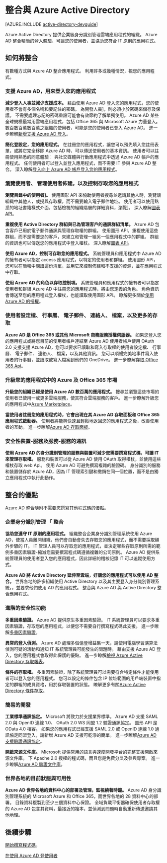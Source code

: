 <properties
   pageTitle="如何與 Azure Active Directory 整合 |Microsoft Azure"
   description="好處和 Azure Active Directory 與整合的資源指南。"
   services="active-directory"
   documentationCenter="dev-center-name"
   authors="bryanla"
   manager="mbaldwin"
   editor=""/>

<tags
   ms.service="active-directory"
   ms.devlang="na"
   ms.topic="article"
   ms.tgt_pltfrm="na"
   ms.workload="identity"
   ms.date="09/16/2016"
   ms.author="mbaldwin"/>

# <a name="integrating-with-azure-active-directory"></a>整合與 Azure Active Directory

[AZURE.INCLUDE [active-directory-devguide](../../../includes/active-directory-devguide.md)]

Azure Active Directory 提供企業級身分識別管理雲端應用程式的組織。  Azure AD 整合精簡的登入體驗，可讓您的使用者，並協助您符合 IT 原則的應用程式。

## <a name="how-to-integrate"></a>如何將整合

有數種方式與 Azure AD 整合應用程式。  利用許多或幾種情況，視您的應用程式。

### <a name="support-azure-ad-as-a-way-to-sign-in-to-your-application"></a>支援 Azure AD，用來登入您的應用程式

**減少登入人事並減少支援成本。** 藉由使用 Azure AD 登入您的應用程式，您的使用者不會有多個名稱和要記住的密碼。  為開發人員]，則必須小於密碼來儲存及保護。  不需要處理忘記的密碼重設可能會有效節約了解單獨使用。  Azure AD 某些全球規模最常用雲端應用程式，包括 Office 365 與 Microsoft Azure 力量登入。  數百數百萬數百萬之組織的使用者，可能是您的使用者已登入 Azure AD。  進一步瞭解[新增支援 Azure AD 登入](../active-directory-authentication-scenarios.md)。

**簡化登設定，您的應用程式。**  在註冊您的應用程式，讓您可以預先填入您註冊表單，或將它完全移除 Azure AD 時，可以傳送使用者的基本資訊。  使用者可以註冊使用熟悉的同意體驗︰ 與社交媒體與行動應用程式中透過 Azure AD 帳戶的應用程式。  任何使用者可以登入並登入應用程式，而不需要 IT 參與 Azure AD 整合。  深入瞭解[登入向上 Azure AD 帳戶登入您的應用程式](../../app-service-mobile/app-service-mobile-how-to-configure-active-directory-authentication.md)。

### <a name="browse-for-users-manage-user-provisioning-and-control-access-to-your-application"></a>瀏覽使用者、 管理使用者佈建，以及控制存取您的應用程式

**瀏覽目錄中的使用者]。**  使用圖形 API 來協助使用者搜尋並邀請其他人時，瀏覽讓組織中其他人，或授與存取權，而不需要輸入電子郵件地址。  使用者可以使用熟悉的地址書籍樣式介面，包括檢視的組織階層的詳細資料，瀏覽]。  深入瞭解[圖表 API](../active-directory-graph-api.md)。

**重複使用 Active Directory 群組與已為管理客戶的通訊群組清單。**  Azure AD 包含客戶已用於電子郵件通訊與管理存取權的群組。  使用圖形 API，重複使用這些群組，而不是需要您的客戶，來建立和管理一組另一個應用程式中的群組。  群組的資訊也可以傳送您的應用程式中登入權杖。  深入瞭解[圖表 API](../active-directory-graph-api.md)。

**使用 Azure AD，控制可存取您的應用程式。**  系統管理員和應用程式中 Azure AD 的擁有者可以指定 access 應用程式，以特定的使用者和群組。  使用圖形 API，您可以在簡報中閱讀這份清單，並用它來控制佈建和不支援的資源，並在應用程式中存取。

**使用 Azure AD 的角色以存取控制項。**  系統管理員和應用程式的擁有者可以指定使用者和群組 Azure AD 中註冊您的應用程式時，將由您定義的角色。  角色資訊會傳送至您的應用程式登入權杖，也能讀取使用圖形 API。  瞭解更多關於[使用 Azure AD 的授權](http://blogs.technet.com/b/ad/archive/2014/12/18/azure-active-directory-now-with-group-claims-and-application-roles.aspx)。

### <a name="get-access-to-users-profile-calendar-email-contacts-files-and-more"></a>使用者設定檔、 行事曆、 電子郵件、 連絡人、 檔案，以及更多的存取

**Azure AD 是 Office 365 或其他 Microsoft 商務服務授權伺服器。**  如果您登入您的應用程式或將您目前的使用者帳戶連結至 Azure AD 使用者帳戶使用 OAuth 2.0 支援支援 Azure AD，您可以要求已讀取和寫入存取權的使用者設定檔、 行事曆、 電子郵件、 連絡人、 檔案，以及其他資訊。  您可以順暢完美地事件寫入使用者的行事曆，並讀取或寫入檔案到他們的 OneDrive。  進一步瞭解[存取 Office 365 Api](https://msdn.microsoft.com/office/office365/howto/platform-development-overview)。

### <a name="promote-your-application-in-the-azure-and-office-365-marketplaces"></a>升級您的應用程式中的 Azure 及 Office 365 市場

**升級您的組織已經是使用 Azure AD 數百萬的應用程式。**  搜尋並瀏覽這些市場的使用者已使用一或更多雲端服務，使其符合雲端服務的客戶。  進一步瞭解升級您的應用程式中[Azure Marketplace](https://azure.microsoft.com/marketplace/partner-program/)。

**當使用者註冊您的應用程式時，它會出現在其 Azure AD 存取面板和 Office 365 應用程式啟動器。**  使用者將能夠快速且輕鬆地返回您的應用程式之後，改善使用者的互動。  進一步瞭解[Azure AD 存取面板](../active-directory-saas-access-panel-introduction.md)。

### <a name="secure-device-to-service-and-service-to-service-communication"></a>安全性裝置-服務及服務-服務的通訊

**使用 Azure AD 的身分識別管理的服務與裝置可減少您需要撰寫程式碼，可讓 IT 來管理存取權。**  服務和裝置可以從 Azure AD 使用 OAuth 取得權杖，並使用這些權杖存取 web Api。  使用 Azure AD 可避免撰寫複雜的驗證碼。  身分識別的服務和裝置儲存於 Azure AD，因為 IT 管理索引鍵和撤銷在同一個位置，而不是由獨立應用程式中執行此動作。

## <a name="benefits-of-integration"></a>整合的優點

Azure AD 整合隨附不需要您撰寫其他程式碼的優點。

### <a name="integration-with-enterprise-identity-management"></a>企業身分識別管理 「 整合

**協助您遵守 IT 原則的應用程式。**  組織整合企業身分識別管理系統使用 Azure AD，使當人員離開組織，他們會自動會失去存取您的應用程式，而不需要採取額外步驟的 IT。  IT 管理人員可以存取您的應用程式，並決定哪些存取原則所需的範例多重因素驗證-縮減您需要撰寫程式碼遵循複雜的公司原則。  Azure AD 提供系統管理員的使用者登入您的應用程式，因此詳細的稽核記錄 IT 可以追蹤使用方式。

**Azure AD 將 Active Directory 延伸至雲端，好讓您的應用程式可以使用 AD 整合。**  世界各地的許多組織使用 Active Directory 以及其主要登入身分識別管理系統，，並要求他們使用 AD 的應用程式。  整合與 Azure AD 與 Active Directory 整合應用程式。

### <a name="advanced-security-features"></a>進階的安全性功能

**多重因素驗證。**  Azure AD 提供原生多重因素驗證。  IT 系統管理員可以要求多重因素驗證，存取您的應用程式，以便您不需要自行撰寫程式碼此支援。  進一步瞭解[多重因素驗證](https://azure.microsoft.com/documentation/services/multi-factor-authentication/)。

**異常的登入偵測。**  Azure AD 處理多個億登增益集一天，請使用電腦學習演算法偵測可疑的活動和通知 IT 系統管理員可能發生的問題時。  藉由支援 Azure AD 登入，您的應用程式會取得此保護的優點。 進一步瞭解[檢視 Azure Active Directory 存取報表](../active-directory-view-access-usage-reports.md)。

**條件的存取權。**  多重因素驗證，除了系統管理員可以需要符合特定條件才能使用者可以登入您的應用程式。  您可以設定的條件包含 IP 位址範圍的用戶端裝置中指定的群組的成員資格，用於存取裝置的狀態。  瞭解更多有關[Azure Active Directory 條件存取](../active-directory-conditional-access.md)。

### <a name="easy-development"></a>簡易的開發

**工業標準通訊協定。**  Microsoft 將致力於支援業界標準。  Azure AD 支援 SAML 2.0 與 OpenID 連線 1.0、 OAuth 2.0 WS 同盟 1.2 驗證通訊協定。  圖形 API 是 OData 4.0 相容。  如果您的應用程式已經支援 SAML 2.0 或 OpenID 連線 1.0 通訊協定同盟登入，請新增 Azure AD 支援可乾淨的簡單。  進一步瞭解[Azure AD 支援驗證通訊協定](../active-directory-authentication-protocols.md)。

**開啟來源文件庫。**  Microsoft 提供常用的語言與速度開發平台的完整支援開啟來源文件庫。  下 Apache 2.0 授權的程式碼，而且您是免費分叉及參與專案。  進一步瞭解[Azure AD 驗證文件庫](../active-directory-authentication-libraries.md)。

### <a name="worldwide-presence-and-high-availability"></a>世界各地的目前狀態與可用性

**Azure AD 世界各地的資料中心的部署及管理，監視繞著時鐘。**  Azure AD 身分識別管理系統的 Microsoft Azure 和 Office 365，而世界各地的 28 資料中心的部署。  目錄資料複製到至少三個資料中心保證。  全域負載平衡器確保使用者存取權的 Azure AD 包含其資料，最接近的複本，並偵測到問題時自動重新傳送邀請其他地理。

## <a name="next-steps"></a>後續步驟

[開始撰寫程式碼](../active-directory-developers-guide.md#getting-started)。

[在使用 Azure AD 登使用者](../active-directory-authentication-scenarios.md)
